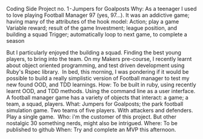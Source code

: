 Coding Side Project no. 1 - Jumpers for Goalposts
Why: As a teenager I used to love playing Football Manager 97 (yes, 97…). It was an addictive game; having many of the attributes of the hook model:
Action; play a game
Variable reward; result of the game
Investment; league position, and building a squad
Trigger; automatically loop to next game, to complete a season

But I particularly enjoyed the building a squad. Finding the best young players, to bring into the team.
On my Makers pre-course, I recently learnt about object oriented programming, and test driven development using Ruby's Rspec library. 
In bed, this morning, I was pondering if it would be possible to build a really simplistic version of Football manager to test my new found OOD, and TDD learnings.
How: To be built in ruby, using recently learnt OOD, and TDD methods. Using the command line as a user interface. A football manager game has a variety of objects that interact: a game; a team, a squad, players.
What: Jumpers for Goalposts; the park football simulation game.
Two teams of five players. With attackers and defenders. Play a single game. 
Who: i'm the customer of this project. But other nostalgic 30 something nerds, might also be intrigued.
Where: To be published to github
When: Try and complete an MVP this afternoon.

